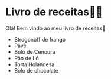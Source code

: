 # Livro de receitas:woman_cook:

Olá! Bem vindo ao meu livro de receitas:wave:

 - Strogonoff de frango
 - Pavê
 - Bolo de Cenoura
 - Pão de Ló
 - Torta Holandesa
 - Bolo de chocolate